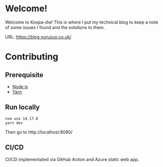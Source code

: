 # Welcome!
Welcome to Koopa-dw! This is where I put my technical blog to keep a note of some issues I found and the solutions to them.

URL: https://blog.yuruzuo.co.uk/


# Contributing
## Prerequisite
- [Node js](https://nodejs.org/en/)
- [Yarn](https://yarnpkg.com/)

## Run locally
```
nvm use 14.17.6
yarn dev
``` 
Then go to http://localhost:8080/
## CI/CD
CI/CD implementated via GitHub Action and Azure static web app.